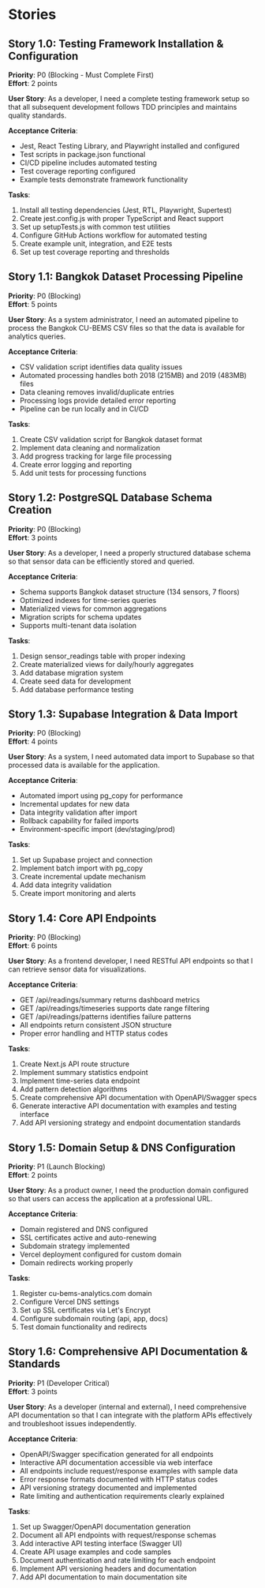 # Stories

## Story 1.0: Testing Framework Installation & Configuration
**Priority**: P0 (Blocking - Must Complete First)  
**Effort**: 2 points  

**User Story**: As a developer, I need a complete testing framework setup so that all subsequent development follows TDD principles and maintains quality standards.

**Acceptance Criteria**:
- Jest, React Testing Library, and Playwright installed and configured
- Test scripts in package.json functional  
- CI/CD pipeline includes automated testing
- Test coverage reporting configured
- Example tests demonstrate framework functionality

**Tasks**:
1. Install all testing dependencies (Jest, RTL, Playwright, Supertest)
2. Create jest.config.js with proper TypeScript and React support
3. Set up setupTests.js with common test utilities
4. Configure GitHub Actions workflow for automated testing
5. Create example unit, integration, and E2E tests
6. Set up test coverage reporting and thresholds

## Story 1.1: Bangkok Dataset Processing Pipeline
**Priority**: P0 (Blocking)  
**Effort**: 5 points  

**User Story**: As a system administrator, I need an automated pipeline to process the Bangkok CU-BEMS CSV files so that the data is available for analytics queries.

**Acceptance Criteria**:
- CSV validation script identifies data quality issues
- Automated processing handles both 2018 (215MB) and 2019 (483MB) files
- Data cleaning removes invalid/duplicate entries
- Processing logs provide detailed error reporting
- Pipeline can be run locally and in CI/CD

**Tasks**:
1. Create CSV validation script for Bangkok dataset format
2. Implement data cleaning and normalization
3. Add progress tracking for large file processing
4. Create error logging and reporting
5. Add unit tests for processing functions

## Story 1.2: PostgreSQL Database Schema Creation
**Priority**: P0 (Blocking)  
**Effort**: 3 points  

**User Story**: As a developer, I need a properly structured database schema so that sensor data can be efficiently stored and queried.

**Acceptance Criteria**:
- Schema supports Bangkok dataset structure (134 sensors, 7 floors)
- Optimized indexes for time-series queries
- Materialized views for common aggregations
- Migration scripts for schema updates
- Supports multi-tenant data isolation

**Tasks**:
1. Design sensor_readings table with proper indexing
2. Create materialized views for daily/hourly aggregates
3. Add database migration system
4. Create seed data for development
5. Add database performance testing

## Story 1.3: Supabase Integration & Data Import
**Priority**: P0 (Blocking)  
**Effort**: 4 points  

**User Story**: As a system, I need automated data import to Supabase so that processed data is available for the application.

**Acceptance Criteria**:
- Automated import using pg_copy for performance
- Incremental updates for new data
- Data integrity validation after import
- Rollback capability for failed imports
- Environment-specific import (dev/staging/prod)

**Tasks**:
1. Set up Supabase project and connection
2. Implement batch import with pg_copy
3. Create incremental update mechanism
4. Add data integrity validation
5. Create import monitoring and alerts

## Story 1.4: Core API Endpoints
**Priority**: P0 (Blocking)  
**Effort**: 6 points  

**User Story**: As a frontend developer, I need RESTful API endpoints so that I can retrieve sensor data for visualizations.

**Acceptance Criteria**:
- GET /api/readings/summary returns dashboard metrics
- GET /api/readings/timeseries supports date range filtering
- GET /api/readings/patterns identifies failure patterns
- All endpoints return consistent JSON structure
- Proper error handling and HTTP status codes

**Tasks**:
1. Create Next.js API route structure
2. Implement summary statistics endpoint
3. Implement time-series data endpoint
4. Add pattern detection algorithms
5. Create comprehensive API documentation with OpenAPI/Swagger specs
6. Generate interactive API documentation with examples and testing interface
7. Add API versioning strategy and endpoint documentation standards

## Story 1.5: Domain Setup & DNS Configuration  
**Priority**: P1 (Launch Blocking)  
**Effort**: 2 points

**User Story**: As a product owner, I need the production domain configured so that users can access the application at a professional URL.

**Acceptance Criteria**:
- Domain registered and DNS configured
- SSL certificates active and auto-renewing  
- Subdomain strategy implemented
- Vercel deployment configured for custom domain
- Domain redirects working properly

**Tasks**:
1. Register cu-bems-analytics.com domain
2. Configure Vercel DNS settings
3. Set up SSL certificates via Let's Encrypt
4. Configure subdomain routing (api, app, docs)
5. Test domain functionality and redirects

## Story 1.6: Comprehensive API Documentation & Standards  
**Priority**: P1 (Developer Critical)  
**Effort**: 3 points

**User Story**: As a developer (internal and external), I need comprehensive API documentation so that I can integrate with the platform APIs effectively and troubleshoot issues independently.

**Acceptance Criteria**:
- OpenAPI/Swagger specification generated for all endpoints
- Interactive API documentation accessible via web interface
- All endpoints include request/response examples with sample data
- Error response formats documented with HTTP status codes
- API versioning strategy documented and implemented
- Rate limiting and authentication requirements clearly explained

**Tasks**:
1. Set up Swagger/OpenAPI documentation generation
2. Document all API endpoints with request/response schemas
3. Add interactive API testing interface (Swagger UI)
4. Create API usage examples and code samples
5. Document authentication and rate limiting for each endpoint
6. Implement API versioning headers and documentation
7. Add API documentation to main documentation site
